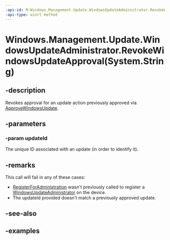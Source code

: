 ```yaml
---
-api-id: M:Windows.Management.Update.WindowsUpdateAdministrator.RevokeWindowsUpdateApproval(System.String)
-api-type: winrt method
---
```


# Windows.Management.Update.WindowsUpdateAdministrator.RevokeWindowsUpdateApproval(System.String)

<!--
public void RevokeWindowsUpdateApproval (string updateId);
-->


## -description

Revokes approval for an update action previously approved via [ApproveWindowsUpdate](./windowsupdateadministrator_approvewindowsupdate_1582950728.md).

## -parameters

### -param updateId

The unique ID associated with an update (in order to identify it).

## -remarks

This call will fail in any of these cases:

* [RegisterForAdministration](./windowsupdateadministrator_registerforadministration_731932711.md) wasn't previously called to register a [WindowsUpdateAdministrator](./windowsupdateadministrator.md) on the device.
* The updateId provided doesn't match a previously approved update.

## -see-also

## -examples
